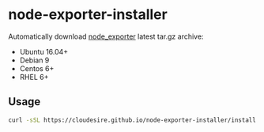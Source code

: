 # node-exporter-installer

Automatically download [node_exporter](https://github.com/prometheus/node_exporter) latest tar.gz archive:

* Ubuntu 16.04+
* Debian 9
* Centos 6+
* RHEL 6+

## Usage

```bash
curl -sSL https://cloudesire.github.io/node-exporter-installer/install.sh | sudo sh
```
